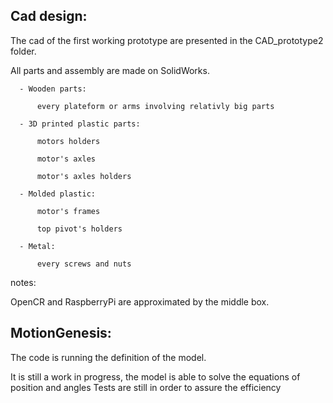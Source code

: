 ## Cad design:

  The cad of the first working prototype are presented in the CAD_prototype2 folder.
  
  All parts and assembly are made on SolidWorks.
  
      - Wooden parts:
      
          every plateform or arms involving relativly big parts
          
      - 3D printed plastic parts:
      
          motors holders
          
          motor's axles
          
          motor's axles holders
          
      - Molded plastic:
      
          motor's frames
          
          top pivot's holders
          
      - Metal:

          every screws and nuts
      
 notes:   
 
   OpenCR and RaspberryPi are approximated by the middle box.

## MotionGenesis:

  The code is running the definition of the model.
  
  It is still a work in progress, the model is able to solve the equations of position and angles 
  Tests are still in order to assure the efficiency
